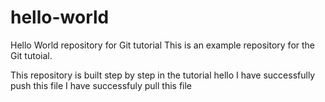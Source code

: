 # hello-world
Hello World repository for Git tutorial
This is an example repository for the Git tutoial.

This repository is built step by step in the tutorial
hello
I have successfully push this file
I have successfuly pull this file
